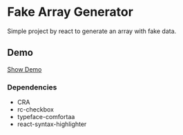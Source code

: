 # Fake Array Generator

Simple project by react to generate an array with fake data.

## Demo

[Show Demo](https://amiryxe.github.io/fake-array-generator/)

### Dependencies

- CRA
- rc-checkbox
- typeface-comfortaa
- react-syntax-highlighter
